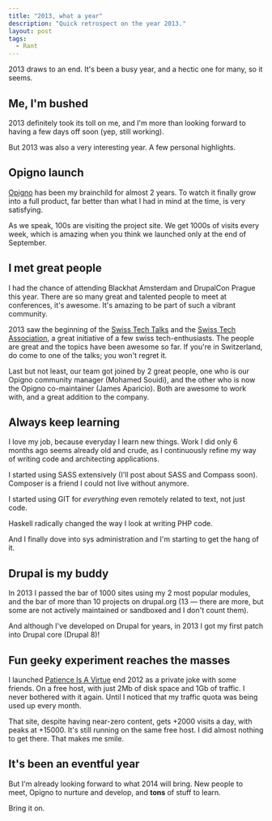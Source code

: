 ```yaml
---
title: "2013, what a year"
description: "Quick retrospect on the year 2013."
layout: post
tags:
  - Rant
---
```


2013 draws to an end. It's been a busy year, and a hectic one for many, so it seems.

## Me, I'm bushed
2013 definitely took its toll on me, and I'm more than looking forward to having a few days off soon (yep, still working). 

But 2013 was also a very interesting year. A few personal highlights.

## Opigno launch
[Opigno](http://www.opigno.org) has been my brainchild for almost 2 years. To watch it finally grow into a full product, far better than what I had in mind at the time, is very satisfying. 

As we speak, 100s are visiting the project site. We get 1000s of visits every week, which is amazing when you think we launched only at the end of September.

## I met great people
I had the chance of attending Blackhat Amsterdam and DrupalCon Prague this year. There are so many great and talented people to meet at conferences, it's awesome. It's amazing to be part of such a vibrant community. 

2013 saw the beginning of the [Swiss Tech Talks](http://www.swisstechtalks.ch) and the [Swiss Tech Association](http://www.swisstechassociation.ch), a great initiative of a few swiss tech-enthusiasts. The people are great and the topics have been awesome so far. If you're in Switzerland, do come to one of the talks; you won't regret it. 

Last but not least, our team got joined by 2 great people, one who is our Opigno community manager (Mohamed Souidi), and the other who is now the Opigno co-maintainer (James Aparicio). Both are awesome to work with, and a great addition to the company. 

## Always keep learning
I love my job, because everyday I learn new things. Work I did only 6 months ago seems already old and crude, as I continuously refine my way of writing code and architecting applications. 

I started using SASS extensively (I'll post about SASS and Compass soon).  Composer is a friend I could not live without anymore.

I started using GIT for *everything* even remotely related to text, not just code.

Haskell radically changed the way I look at writing PHP code.

And I finally dove into sys administration and I'm starting to get the hang of it.

## Drupal is my buddy
In 2013 I passed the bar of 1000 sites using my 2 most popular modules, and the bar of more than 10 projects on drupal.org (13 &mdash; there are more, but some are not actively maintained or sandboxed and I don't count them).

And although I've developed on Drupal for years, in 2013 I got my first patch into Drupal core (Drupal 8)!

## Fun geeky experiment reaches the masses
I launched [Patience Is A Virtue](http://www.patience-is-a-virtue.org) end 2012 as a private joke with some friends. On a free host, with just 2Mb of disk space and 1Gb of traffic. I never bothered with it again. Until I noticed that my traffic quota was being used up every month. 

That site, despite having near-zero content, gets +2000 visits a day, with peaks at +15000. It's still running on the same free host. I did almost nothing to get there. That makes me smile.

## It's been an eventful year
But I'm already looking forward to what 2014 will bring. New people to meet, Opigno to nurture and develop, and **tons** of stuff to learn. 

Bring it on. 

